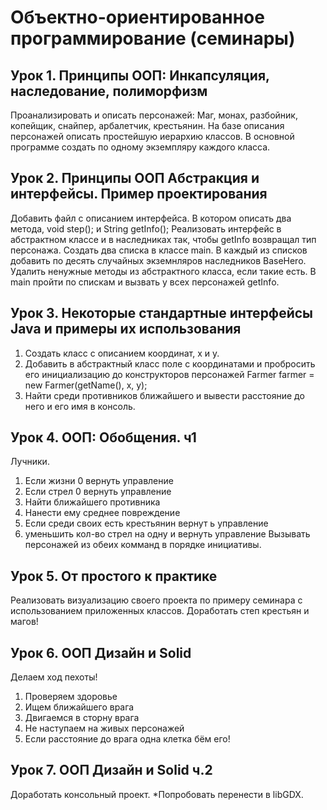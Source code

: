 # Объектно-ориентированное программирование (семинары)

## Урок 1. Принципы ООП: Инкапсуляция, наследование, полиморфизм
Проанализировать и описать персонажей: Маг, монах, разбойник, копейщик, снайпер, арбалетчик, крестьянин. На базе описания персонажей описать простейшую иерархию классов. В основной программе создать по одному экземпляру каждого класса.

## Урок 2. Принципы ООП Абстракция и интерфейсы. Пример проектирования
Добавить файл с описанием интерфейса. В котором описать два метода, void step(); и String getInfo(); Реализовать интерфейс в абстрактном классе и в наследниках так, чтобы getInfo возвращал тип персонажа. Создать два списка в классе main. В каждый из списков добавить по десять случайных экземнляров наследников BaseHero. Удалить ненужные методы из абстрактного класса, если такие есть. В main пройти по спискам и вызвать у всех персонажей getInfo.

## Урок 3. Некоторые стандартные интерфейсы Java и примеры их использования
1. Создать класс с описанием координат, x и y.
2. Добавить в абстрактный класс поле с координатами и пробросить его инициализацию до конструкторов персонажей Farmer farmer = new Farmer(getName(), x, y);
3. Найти среди противников ближайшего и вывести расстояние до него и его имя в консоль.

## Урок 4. ООП: Обобщения. ч1
Лучники.
1. Если жизни 0 вернуть управление
2. Если стрел 0 вернуть управление
3. Найти ближайшего противника
4. Нанести ему среднее повреждение
5. Если среди своих есть крестьянин вернут ь управление
6. уменьшить кол-во стрел на одну и вернуть управление
Вызывать персонажей из обеих комманд в порядке инициативы.

## Урок 5. От простого к практике
Реализовать визуализацию своего проекта по примеру семинара с использованием приложенных классов. Доработать степ крестьян и магов!

## Урок 6. ООП Дизайн и Solid
Делаем ход пехоты!
1. Проверяем здоровье
2. Ищем ближайшего врага
3. Двигаемся в сторну врага
4. Не наступаем на живых персонажей
5. Если расстояние до врага одна клетка бём его!

## Урок 7. ООП Дизайн и Solid ч.2
Доработать консольный проект. *Попробовать перенести в libGDX.